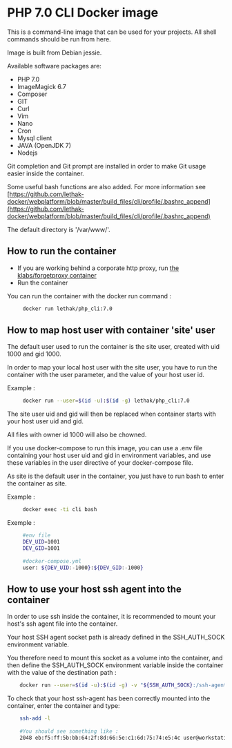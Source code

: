 # PHP 7.0 CLI Docker image

This is a command-line image that can be used for your projects. All shell commands should be run from here.

Image is built from Debian jessie.

Available software packages are:

* PHP 7.0
* ImageMagick 6.7
* Composer
* GIT
* Curl
* Vim
* Nano
* Cron
* Mysql client
* JAVA (OpenJDK 7)
* Nodejs 

Git completion and Git prompt are installed in order to make Git usage easier inside the container.

Some useful bash functions are also added. For more information see [https://github.com/lethak-docker/webplatform/blob/master/build_files/cli/profile/.bashrc_append](https://github.com/lethak-docker/webplatform/blob/master/build_files/cli/profile/.bashrc_append) 

The default directory is '/var/www/'.

## How to run the container

* If you are working behind a corporate http proxy, run [the klabs/forgetproxy container](https://registry.hub.docker.com/u/klabs/forgetproxy/)
* Run the container

You can run the container with the docker run command :


   ``` sh
        docker run lethak/php_cli:7.0
   ```
    
    
## How to map host user with container 'site' user

The default user used to run the container is the site user, created with uid 1000 and gid 1000.

In order to map your local host user with the site user, you have to run the container with the user parameter, 
and the value of your host user id.

Example : 

   ``` sh
        docker run --user=$(id -u):$(id -g) lethak/php_cli:7.0
   ```

The site user uid and gid will then be replaced when container starts with your host user uid and gid.

All files with owner id 1000 will also be chowned.

If you use docker-compose to run this image, you can use a .env file containing your host user uid and gid in environment variables, 
and use these variables in the user directive of your docker-compose file.

As site is the default user in the container, you just have to run bash to enter the container as site.

Example : 

   ``` sh
        docker exec -ti cli bash
   ```

Exemple : 

   ``` sh
        #env file
        DEV_UID=1001
        DEV_GID=1001
      
        #docker-compose.yml
        user: ${DEV_UID:-1000}:${DEV_GID:-1000}
   ```

## How to use your host ssh agent into the container

In order to use ssh inside the container, it is recommended to mount your host's ssh agent file into the container.

Your host SSH agent socket path is already defined in the SSH_AUTH_SOCK environment variable.

You therefore need to mount this socket as a volume into the container, 
and then define the SSH_AUTH_SOCK environment variable inside the container with the value of the destination path :     
 

   ``` sh
       docker run --user=$(id -u):$(id -g) -v "${SSH_AUTH_SOCK}:/ssh-agent:ro" -e "SSH_AUTH_SOCK=/ssh-agent" lethak/php_cli:7.0
   ```
   
To check that your host ssh-agent has been correctly mounted into the container, enter the container and type: 

   ``` sh
       ssh-add -l
         
       #You should see something like :
       2048 eb:f5:ff:5b:bb:64:2f:8d:66:5e:c1:6d:75:74:e5:4c user@workstation (RSA)

   ```

